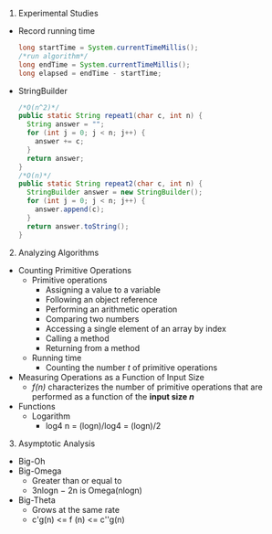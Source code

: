 1. Experimental Studies
  - Record running time
    ```java
    long startTime = System.currentTimeMillis();
    /*run algorithm*/
    long endTime = System.currentTimeMillis();
    long elapsed = endTime - startTime;
    ```
  - StringBuilder
    ```java
    /*O(n^2)*/
    public static String repeat1(char c, int n) {
      String answer = "";
      for (int j = 0; j < n; j++) {
        answer += c;
      }
      return answer;
    }
    /*O(n)*/
    public static String repeat2(char c, int n) {
      StringBuilder answer = new StringBuilder();
      for (int j = 0; j < n; j++) {
        answer.append(c);
      }
      return answer.toString();
    }
    ```

2. Analyzing Algorithms
  - Counting Primitive Operations
    * Primitive operations
      * Assigning a value to a variable
      * Following an object reference
      * Performing an arithmetic operation
      * Comparing two numbers
      * Accessing a single element of an array by index
      * Calling a method
      * Returning from a method
    * Running time
      * Counting the number _t_ of primitive operations 
  - Measuring Operations as a Function of Input Size
    * _f(n)_ characterizes the number of primitive operations that are performed as a function of the **input size _n_**
  - Functions
    * Logarithm
      * log4 n = (logn)/log4 = (logn)/2
      
      
3. Asymptotic Analysis
  - Big-Oh   
  - Big-Omega
    * Greater than or equal to
    * 3nlogn − 2n is Omega(nlogn)
  - Big-Theta
    * Grows at the same rate
    * c'g(n) <= f (n) <= c''g(n)

